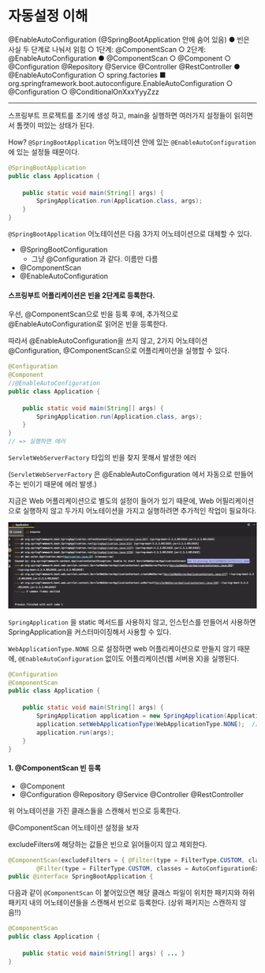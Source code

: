 # 자동설정 이해

@EnableAutoConfiguration (@SpringBootApplication 안에 숨어 있음)
● 빈은 사실 두 단계로 나눠서 읽힘
	○ 1단계: @ComponentScan
	○ 2단계: @EnableAutoConfiguration
● @ComponentScan
	○ @Component
	○ @Configuration @Repository @Service @Controller @RestController
● @EnableAutoConfiguration
	○ spring.factories
■ org.springframework.boot.autoconfigure.EnableAutoConfiguration
	○ @Configuration
	○ @ConditionalOnXxxYyyZzz



---

스프링부트 프로젝트를 초기에 생성 하고, main을 실행하면 여러가지 설정들이 읽히면서 톰캣이 떠있는 상태가 된다.

How? `@SpringBootApplication` 어노테이션 안에 있는 `@EnableAutoConfiguration`에 있는 설정들 때문이다.

```java
@SpringBootApplication
public class Application {

    public static void main(String[] args) {
        SpringApplication.run(Application.class, args);
    }
}
```



 `@SpringBootApplication` 어노테이션은 다음 3가지 어노테이션으로 대체할 수 있다.

* @SpringBootConfiguration
  * 그냥 @Configuration 과 같다. 이름만 다름
* @ComponentScan
* @EnableAutoConfiguration



#### 스프링부트 어플리케이션은 빈을 2단계로 등록한다.

우선, @ComponentScan으로 빈을 등록 후에, 추가적으로 @EnableAutoConfiguration로 읽어온 빈을 등록한다.

따라서 @EnableAutoConfiguration을 쓰지 않고, 2가지 어노테이션 @Configuration, @ComponentScan으로 어플리케이션을 실행할 수 있다.



```java
@Configuration
@Component
//@EnableAutoConfiguration
public class Application {

    public static void main(String[] args) {
        SpringApplication.run(Application.class, args);
    }
}
// => 실행하면 에러
```



`ServletWebServerFactory` 타입의 빈을 찾지 못해서 발생한 에러

(`ServletWebServerFactory` 은 @EnableAutoConfiguration 에서 자동으로 만들어주는 빈이기 때문에 에러 발생.)

지금은 Web 어플리케이션으로 별도의 설정이 들어가 있기 때문에, Web 어필리케이션으로 실행하지 않고 두가지 어노테이션을 가지고 실행하려면 추가적인 작업이 필요하다.

![image-20200901135655050](images/image-20200901135655050.png)



`SpringApplication` 을 static 메서드를 사용하지 않고, 인스턴스를 만들어서 사용하면 SpringApplication을 커스터마이징해서 사용할 수 있다.

`WebApplicationType.NONE` 으로 설정하면 web 어플리케이션으로 만들지 않기 때문에, `@EnableAutoConfiguration` 없이도 어플리케이션(웹 서버용 X)을 실행된다.

```java
@Configuration
@ComponentScan
public class Application {

    public static void main(String[] args) {
        SpringApplication application = new SpringApplication(Application.class);
        application.setWebApplicationType(WebApplicationType.NONE);  //WebApplicationType 으로 실행하지 않음
        application.run(args);
    }
}
```



#### 1. @ComponentScan 빈 등록

* @Component
* @Configuration @Repository @Service @Controller @RestController

위 어노테이션을 가진 클래스들을 스캔해서 빈으로 등록한다. 



@ComponentScan 어노테이션 설정을 보자

excludeFilters에 해당하는 값들은 빈으로 읽어들이지 않고 제외한다.

```java
@ComponentScan(excludeFilters = { @Filter(type = FilterType.CUSTOM, classes = TypeExcludeFilter.class),
		@Filter(type = FilterType.CUSTOM, classes = AutoConfigurationExcludeFilter.class) })
public @interface SpringBootApplication {
```



다음과 같이 `@ComponentScan` 이 붙어있으면 해당 클래스 파일이 위치한 패키지와 하위 패키지 내의 어노테이션들을 스캔해서 빈으로 등록한다. (상위 패키지는 스캔하지 않음!!)

```java
@ComponentScan
public class Application {

    public static void main(String[] args) { ... }
}
```

















 